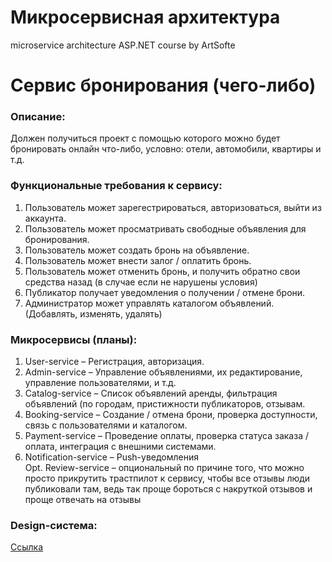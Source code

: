 # Микросервисная архитектура
microservice architecture ASP.NET course by ArtSofte

# Сервис бронирования (чего-либо)
### Описание:
Должен получиться проект с помощью которого можно будет бронировать онлайн что-либо, условно: отели, автомобили, квартиры и т.д. 

### Функциональные требования к сервису:
  1. Пользователь может зарегестрироваться, авторизоваться, выйти из аккаунта.
  2. Пользователь может просматривать свободные объявления для бронирования.
  3. Пользователь может создать бронь на объявление.
  4. Пользователь может внести залог / оплатить бронь.
  5. Пользователь может отменить бронь, и получить обратно свои средства назад (в случае если не нарушены условия)
  6. Публикатор получает уведомления о получении / отмене брони.
  7. Администратор может управлять каталогом объявлений. (Добавлять, изменять, удалять)

### Микросервисы (планы):
  1. User-service – Регистрация, авторизация.
  2. Admin-service – Управление объявлениями, их редактирование, управление пользователями, и т.д.   
  3. Catalog-service – Список объявлений аренды, фильтрация объявлений (по городам, пристижности публикаторов, отзывам.
  4. Booking-service – Создание / отмена брони, проверка доступности, связь с пользователями и каталогом.
  5. Payment-service – Проведение оплаты, проверка статуса заказа / оплата, интеграция с внешними системами.
  6. Notification-service – Push-уведомления
<br> Opt. Review-service – опциональный по причине того, что можно просто прикрутить трастпилот к сервису, чтобы все отзывы люди публиковали там, ведь так проще бороться с накруткой отзывов и проще отвечать на отзывы

### Design-система:
[Ссылка]()
